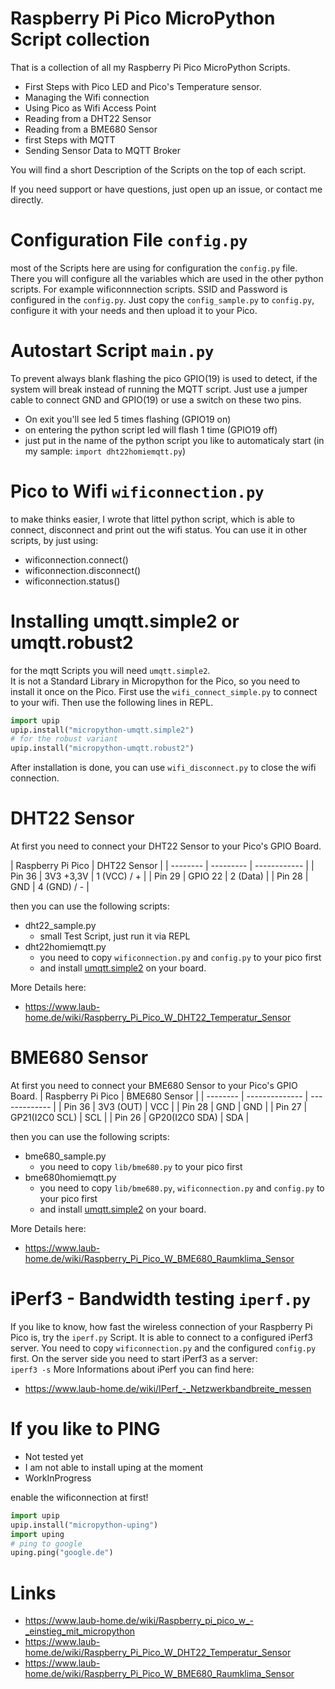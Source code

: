 # Raspberry Pi Pico MicroPython Script collection
That is a collection of all my Raspberry Pi Pico MicroPython Scripts.

* First Steps with Pico LED and Pico's Temperature sensor.
* Managing the Wifi connection
* Using Pico as Wifi Access Point
* Reading from a DHT22 Sensor
* Reading from a BME680 Sensor
* first Steps with MQTT
* Sending Sensor Data to MQTT Broker

You will find a short Description of the Scripts on the top of each script.

If you need support or have questions, just open up an issue, or contact me directly.

# Configuration File `config.py`
most of the Scripts here are using for configuration the `config.py` file.  
There you will configure all the variables which are used in the other python scripts. 
For example wificonnnection scripts. SSID and Password is configured in the `config.py`.
Just copy the `config_sample.py` to `config.py`, configure it with your needs and then upload it to your Pico.

# Autostart Script `main.py`
To prevent always blank flashing the pico GPIO(19) is used to detect, if the system will break instead of running the MQTT script.
Just use a jumper cable to connect GND and GPIO(19) or use a switch on these two pins.
* On exit you'll see led 5 times flashing (GPIO19 on)
* on entering the python script led will flash 1 time (GPIO19 off)
* just put in the name of the python script you like to automaticaly start (in my sample: `import dht22homiemqtt.py`)

# Pico to Wifi `wificonnection.py`
to make thinks easier, I wrote that littel python script, which is able to connect, disconnect and print out the wifi status.
You can use it in other scripts, by just using:
* wificonnection.connect()
* wificonnection.disconnect()
* wificonnection.status()

# Installing umqtt.simple2 or umqtt.robust2
for the mqtt Scripts you will need `umqtt.simple2`.  
It is not a Standard Library in Micropython for the Pico, so you need to install it once on the Pico.
First use the `wifi_connect_simple.py` to connect to your wifi. Then use the following lines in REPL.

```python
import upip
upip.install("micropython-umqtt.simple2")
# for the robust variant
upip.install("micropython-umqtt.robust2")
```
After installation is done, you can use `wifi_disconnect.py` to close the wifi connection.

# DHT22 Sensor
At first you need to connect your DHT22 Sensor to your Pico's GPIO Board.

| Raspberry Pi Pico    | DHT22 Sensor |
| -------- | --------- | ------------ |
| Pin 36   | 3V3 +3,3V | 1 (VCC) / +  |
| Pin 29   | GPIO 22   | 2 (Data)     |
| Pin 28   | GND       | 4 (GND) / -  |

then you can use the following scripts:
* dht22_sample.py
    * small Test Script, just run it via REPL
* dht22homiemqtt.py
    * you need to copy `wificonnection.py` and `config.py` to your pico first
    * and install [umqtt.simple2](#installing-umqttsimple2-or-umqttrobust2) on your board.

More Details here:
* https://www.laub-home.de/wiki/Raspberry_Pi_Pico_W_DHT22_Temperatur_Sensor

# BME680 Sensor
At first you need to connect your BME680 Sensor to your Pico's GPIO Board.
| Raspberry Pi Pico         | BME680 Sensor |
| -------- | -------------- | ------------- |
| Pin 36   | 3V3 (OUT)      | VCC           |
| Pin 28   | GND            | GND           |
| Pin 27   | GP21(I2C0 SCL) | SCL           |
| Pin 26   | GP20(I2C0 SDA) | SDA           |

then you can use the following scripts:
* bme680_sample.py
    * you need to copy `lib/bme680.py` to your pico first 
* bme680homiemqtt.py
    * you need to copy `lib/bme680.py`, `wificonnection.py` and `config.py` to your pico first
    * and install [umqtt.simple2](#installing-umqttsimple2-or-umqttrobust2) on your board.

More Details here:
* https://www.laub-home.de/wiki/Raspberry_Pi_Pico_W_BME680_Raumklima_Sensor

# iPerf3 - Bandwidth testing `iperf.py`
If you like to know, how fast the wireless connection of your Raspberry Pi Pico is, try the `iperf.py` Script. It is able to connect to a configured iPerf3 server. You need to copy `wificonnection.py` and the configured `config.py` first. On the server side you need to start iPerf3 as a server:  
`iperf3 -s`
More Informations about iPerf you can find here:
* https://www.laub-home.de/wiki/IPerf_-_Netzwerkbandbreite_messen

# If you like to PING
* Not tested yet
* I am not able to install uping at the moment
* WorkInProgress

enable the wificonnection at first!
```python
import upip
upip.install("micropython-uping")
import uping
# ping to google
uping.ping("google.de")
```
# Links
* https://www.laub-home.de/wiki/Raspberry_pi_pico_w_-_einstieg_mit_micropython
* https://www.laub-home.de/wiki/Raspberry_Pi_Pico_W_DHT22_Temperatur_Sensor
* https://www.laub-home.de/wiki/Raspberry_Pi_Pico_W_BME680_Raumklima_Sensor